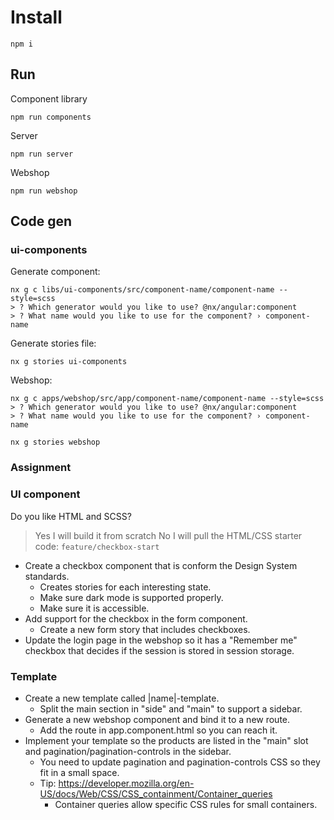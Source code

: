 # Install

```
npm i
```

## Run

Component library

```
npm run components
```

Server

```
npm run server
```

Webshop

```
npm run webshop
```

## Code gen

### ui-components

Generate component:

```
nx g c libs/ui-components/src/component-name/component-name --style=scss
> ? Which generator would you like to use? @nx/angular:component
> ? What name would you like to use for the component? › component-name
```

Generate stories file:

```
nx g stories ui-components
```

Webshop:

```
nx g c apps/webshop/src/app/component-name/component-name --style=scss
> ? Which generator would you like to use? @nx/angular:component
> ? What name would you like to use for the component? › component-name
```

```
nx g stories webshop
```

### Assignment

### UI component

Do you like HTML and SCSS?

> Yes I will build it from scratch
> No I will pull the HTML/CSS starter code: `feature/checkbox-start`

- Create a checkbox component that is conform the Design System standards.
  - Creates stories for each interesting state.
  - Make sure dark mode is supported properly.
  - Make sure it is accessible.
- Add support for the checkbox in the form component.
  - Create a new form story that includes checkboxes.
- Update the login page in the webshop so it has a "Remember me" checkbox that decides if the session is stored in session storage.

### Template

- Create a new template called |name|-template.
  - Split the main section in "side" and "main" to support a sidebar.
- Generate a new webshop component and bind it to a new route.
  - Add the route in app.component.html so you can reach it.
- Implement your template so the products are listed in the "main" slot and pagination/pagination-controls in the sidebar.
  - You need to update pagination and pagination-controls CSS so they fit in a small space.
  - Tip: https://developer.mozilla.org/en-US/docs/Web/CSS/CSS_containment/Container_queries
    - Container queries allow specific CSS rules for small containers.
